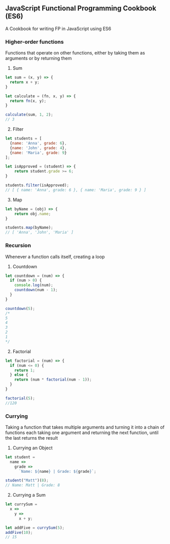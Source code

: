 ## JavaScript Functional Programming Cookbook (ES6)
A Cookbook for writing FP in JavaScript using ES6

### Higher-order functions
Functions that operate on other functions, either by taking them as arguments or by returning them

1) Sum

```javascript
let sum = (x, y) => {
  return x + y;
}

let calculate = (fn, x, y) => {
  return fn(x, y);
}

calculate(sum, 1, 2);
// 3
```

2) Filter

```javascript
let students = [
  {name: 'Anna', grade: 6},
  {name: 'John', grade: 4},
  {name: 'Maria', grade: 9}
];

let isApproved = (student) => {
    return student.grade >= 6;
}

students.filter(isApproved);
// [ { name: 'Anna', grade: 6 }, { name: 'Maria', grade: 9 } ]
```

3) Map
```javascript
let byName = (obj) => {
    return obj.name;
}

students.map(byName);
// [ 'Anna', 'John', 'Maria' ]
```

### Recursion
Whenever a function calls itself, creating a loop

1) Countdown

```javascript
let countdown = (num) => {
  if (num > 0) {
    console.log(num);
    countdown(num - 1);
  }
}

countdown(5);
/*
5
4
3
2
1
*/
```

2) Factorial

```javascript
let factorial = (num) => {
  if (num <= 0) {
    return 1;
  } else {
    return (num * factorial(num - 1));
  }
}

factorial(5);
//120
```

### Currying
Taking a function that takes multiple arguments and turning it into a chain of functions each taking one argument and returning the next function, until the last returns the result

1) Currying an Object

```javascript
let student =
  name =>
    grade =>
      `Name: ${name} | Grade: ${grade}`;

student("Matt")(8);
// Name: Matt | Grade: 8
```

2) Currying a Sum

```javascript
let currySum =
  x =>
    y =>
      x + y;

let addFive = currySum(5);
addFive(10);
// 15
```
